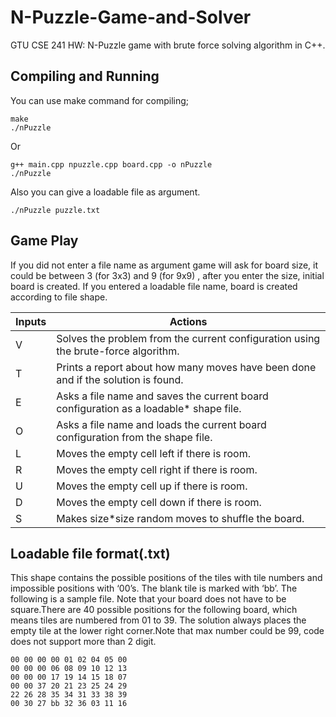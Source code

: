 # N-Puzzle-Game-and-Solver
GTU CSE 241 HW: N-Puzzle game with brute force solving algorithm in C++.

## Compiling and Running
You can use make command for compiling;
```
make
./nPuzzle
```
Or
```
g++ main.cpp npuzzle.cpp board.cpp -o nPuzzle
./nPuzzle
```
Also you can give a loadable file as argument.
```
./nPuzzle puzzle.txt
```

## Game Play

<p>If you did not enter a file name as argument game will ask for board size, it could be between 3 (for 3x3) and 9 (for 9x9) , after you enter the size, initial board is created. If you entered a loadable file name, board is created according to file shape. </p>

Inputs|Actions
-----|------
V|Solves the problem from the current configuration using the brute-force algorithm.
T|Prints a report about how many moves have been done and if the solution is found.
E|Asks a file name and saves the current board configuration as a loadable* shape file.
O|Asks a file name and loads the current board configuration from the shape file.
L|Moves the empty cell left if there is room.
R|Moves the empty cell right if there is room.
U|Moves the empty cell up if there is room.
D|Moves the empty cell down if there is room.
S|Makes size*size random moves to shuffle the board.

## Loadable file format(.txt)
<p>This shape contains the possible positions of the tiles with tile numbers and impossible positions
with ‘00’s. The blank tile is marked with ‘bb’. The following is a sample file. Note that your
board does not have to be square.There are 40 possible positions for the following
board, which means tiles are numbered from 01 to 39. The solution always places the empty
tile at the lower right corner.Note that max number could be 99, code does not support more than 2 digit.</p>

```
00 00 00 00 01 02 04 05 00
00 00 00 06 08 09 10 12 13
00 00 00 17 19 14 15 18 07
00 00 37 20 21 23 25 24 29
22 26 28 35 34 31 33 38 39
00 30 27 bb 32 36 03 11 16
```
